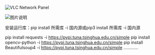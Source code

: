 


![VLC Network Panel](https://github.com/mengxianshengaaa/IPTV/raw/master/images/example.png)

![图片说明](https://github.com/mengxianshengaaa/IPTV/blob/master/images/example.png)

安装运行库：pip install 所需库 -i 国内源或pip3 install 所需库 -i 国内源

pip install requests -i https://pypi.tuna.tsinghua.edu.cn/simple
pip install opencv-python -i https://pypi.tuna.tsinghua.edu.cn/simple
pip install Beautifulsoup4 -i https://pypi.tuna.tsinghua.edu.cn/simple
............

